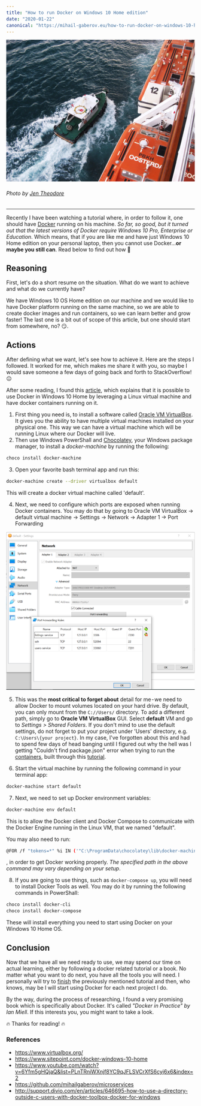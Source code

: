 ```yaml
---
title: "How to run Docker on Windows 10 Home edition"
date: "2020-01-22"
canonical: "https://mihail-gaberov.eu/how-to-run-docker-on-windows-10-home-edition/"
---
```



![Docker on Windows 10 Home](./head-image.jpeg)
###### Photo by [Jen Theodore](https://medium.com/r/?url=https%3A%2F%2Funsplash.com%2F%40jentheodore%3Futm_source%3Dunsplash%26utm_medium%3Dreferral%26utm_content%3DcreditCopyText)
---

Recently I have been watching a tutorial where, in order to follow it, one should have [Docker](https://docs.docker.com/docker-for-windows/install/) running on his machine. _So far, so good, but it turned out that the latest versions of Docker require Windows 10 Pro, Enterprise or Education_. Which means, that if you are like me and have just Windows 10 Home edition on your personal laptop, then you cannot use Docker…__or maybe you still can__. Read below to find out how 📑

## Reasoning
First, let's do a short resume on the situation. What do we want to achieve and what do we currently have?

We have Windows 10 OS Home edition on our machine and we would like to have Docker platform running on the same machine, so we are able to create docker images and run containers, so we can learn better and grow faster! The last one is a bit out of scope of this article, but one should start from somewhere, no? 😏.

## Actions
After defining what we want, let's see how to achieve it. Here are the steps I followed. It worked for me, which makes me share it with you, so maybe I would save someone a few days of going back and forth to StackOverflow! 😐

After some reading, I found this [article](http://support.divio.com/en/articles/646695-how-to-use-a-directory-outside-c-users-with-docker-toolbox-docker-for-windows), which explains that it is possible to use Docker in Windows 10 Home by leveraging a Linux virtual machine and have docker containers running on it.

1. First thing you need is, to install a software called [Oracle VM VirtualBox](https://www.virtualbox.org/). It gives you the ability to have multiple virtual machines installed on your physical one. This way we can have a virtual machine which will be running Linux where our Docker will live.
2. Then use Windows PowerShall and [Chocolatey](https://chocolatey.org/), your Windows package manager, to install a _docker-machine_ by running the following:

```bash
choco install docker-machine
```

3. Open your favorite bash terminal app and run this:
```bash
docker-machine create --driver virtualbox default
```

This will create a docker virtual machine called 'default'.

4. Next, we need to configure which ports are exposed when running Docker containers. You may do that by going to Oracle VM VirtualBox -> default virtual machine -> Settings -> Network -> Adapter 1 -> Port Forwarding

![VirtualBox Port Forwarding](./port-forwarding.png)

5. This was the __most critical to forget about__ detail for me - we need to allow Docker to mount volumes located on your hard drive. By default, you can only mount from the ```C://Users/``` directory. To add a different path, simply go to __Oracle VM VirtualBox__ GUI. Select __default__ VM and go to _Settings > Shared Folders_. If you don't mind to use the default settings, do not forget to put your project under 'Users' directory, e.g. ```C:\Users\{your project}```. In my case, I've forgotten about this and had to spend few days of head banging until I figured out why the hell was I getting "Couldn't find package.json" error when trying to run the [containers](https://github.com/mihailgaberov/microservices), built through this [tutorial](https://www.youtube.com/watch?v=6Yfm5gHQjaQ&list=PLnTRniWXnjf8YC9qJFLSVCrXfS6cyj6x6&index=2).

6. Start the virtual machine by running the following command in your terminal app:
```bash
docker-machine start default
```

7. Next, we need to set up Docker environment variables:
```bash
docker-machine env default
```

This is to allow the Docker client and Docker Compose to communicate with the Docker Engine running in the Linux VM, that we named "default".

You may also need to run:
```bash
@FOR /f "tokens=*" %i IN ('"C:\ProgramData\chocolatey\lib\docker-machine\bin\docker-machine.exe" env') DO @%i
```

, in order to get Docker working properly. _The specified path in the above command may vary depending on your setup_.

8. If you are going to use things, such as ```docker-compose up```, you will need to install Docker Tools as well. You may do it by running the following commands in PowerShall:
```bash
choco install docker-cli
choco install docker-compose
```

These will install everything you need to start using Docker on your Windows 10 Home OS.

## Conclusion

Now that we have all we need ready to use, we may spend our time on actual learning, either by following a docker related tutorial or a book. No matter what you want to do next, you have all the tools you will need. I personally will try to [finish](https://github.com/mihailgaberov/microservices) the previously mentioned tutorial and then, who knows, may be I will start using Docker for each next project I do.

By the way, during the process of researching, I found a very promising book which is specifically about Docker. It's called _"Docker in Practice" by Ian Miell_. If this interests you, you might want to take a look.

🔥 Thanks for reading! 🔥

### References
- https://www.virtualbox.org/
- https://www.sitepoint.com/docker-windows-10-home
- https://www.youtube.com/watch?v=6Yfm5gHQjaQ&list=PLnTRniWXnjf8YC9qJFLSVCrXfS6cyj6x6&index=2
- https://github.com/mihailgaberov/microservices
- http://support.divio.com/en/articles/646695-how-to-use-a-directory-outside-c-users-with-docker-toolbox-docker-for-windows
